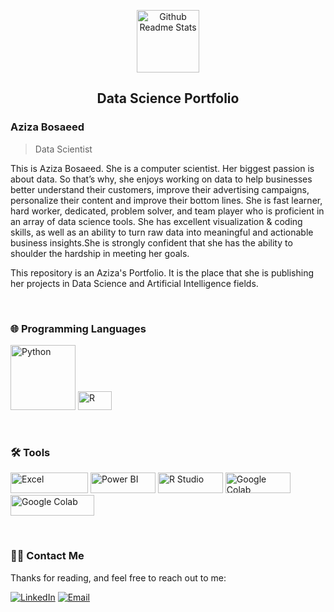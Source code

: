<p align="center">
 <img width="100px" src="https://avatars.githubusercontent.com/u/68463439?s=400&u=0453d474e34a21d3a806eaff12653026efc08daa&v=4" alt="Github Readme Stats" />
 <h2 align="center">Data Science Portfolio</h2>
</p>

### Aziza Bosaeed
> Data Scientist 

<div>
 <p>
This is Aziza Bosaeed. She is a computer scientist. Her biggest passion is about data. So that’s why, she enjoys working on data to help businesses better understand their customers, improve their advertising campaigns, personalize their content and improve their bottom lines. She is fast learner, hard worker, dedicated, problem solver, and team player who is proficient in an array of data science tools. She has excellent visualization & coding skills, as well as an ability to turn raw data into meaningful and actionable business insights.She is strongly confident that she has the ability to shoulder the hardship in meeting her goals.

This repository is an Aziza's Portfolio. It is the place that she is publishing her projects in Data Science and Artificial Intelligence fields.
</p>
<br/> 
</div>


### 🌐 Programming Languages 
<div>
<p >
<a href="https://www.python.org/" target="_blank"><img src="https://img.shields.io/badge/Python-3776AB?style=for-the-badge&logo=python&logoColor=white" alt="Python" width="104" ></a>
<a href="https://www.r-project.org/"><img src="https://img.shields.io/badge/R-276DC3?style=for-the-badge&logo=r&logoColor=white" alt="R" width="54" height ="30" ></a>
</p>
<br/>
</div>

### 🛠️ Tools
<div>
<p >
<a href="https://www.microsoft.com/en-us/microsoft-365/excel" target="_blank"><img src="https://img.shields.io/badge/Microsoft_Excel-217346?style=for-the-badge&logo=microsoft-excel&logoColor=white" alt="Excel" width="124" height ="33"></a>
<a href="https://powerbi.microsoft.com/en-us/" target="_blank"><img src="https://img.shields.io/badge/PowerBI-F2C811?style=for-the-badge&logo=Power%20BI&logoColor=white" alt="Power BI" width="104" height ="33"></a>
<a href="https://www.rstudio.com/" target="_blank"><img src="https://img.shields.io/badge/RStudio-75AADB?style=for-the-badge&logo=RStudio&logoColor=white" alt="R Studio" width="104" height ="33"></a>
<a href="https://research.google.com/colaboratory/faq.html" target="_blank"><img src="https://img.shields.io/badge/Colab-F9AB00?style=for-the-badge&logo=googlecolab&color=525252" alt="Google Colab" width="104" height ="33"></a>
<a href="https://www.microsoft.com/en-us/sql-server/" target="_blank"><img src="https://img.shields.io/badge/Microsoft_SQL_Server-CC2927?style=for-the-badge&logo=microsoft-sql-server&logoColor=white" alt="Google Colab" width="134" height ="33"></a>
</p>
<br/>
</div>

### 🤝🏻 Contact Me
<div>
<p>
<p> Thanks for reading, and feel free to reach out to me: </p>
<a href="https://www.linkedin.com/in/aziza-bosaeed-3b156616a/" target="_blank"><img alt="LinkedIn" src="https://img.shields.io/badge/LinkedIn-@aziza.bosaeed-blue?style=flat&logo=linkedin"></a>
<a href="mailto:aziza.bosaeed@outlook.com"><img alt="Email" src="https://img.shields.io/badge/Email-aziza.bosaeed@outlook.com-blue?style=flat&logo=gmail"></a>
</p>
<br/>
</div>
